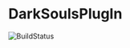 # DarkSoulsPlugIn
![BuildStatus](https://sonarcloud.io/api/project_badges/measure?project=fr.reapy%3ADarkSoulsPlugIn&metric=alert_status)

